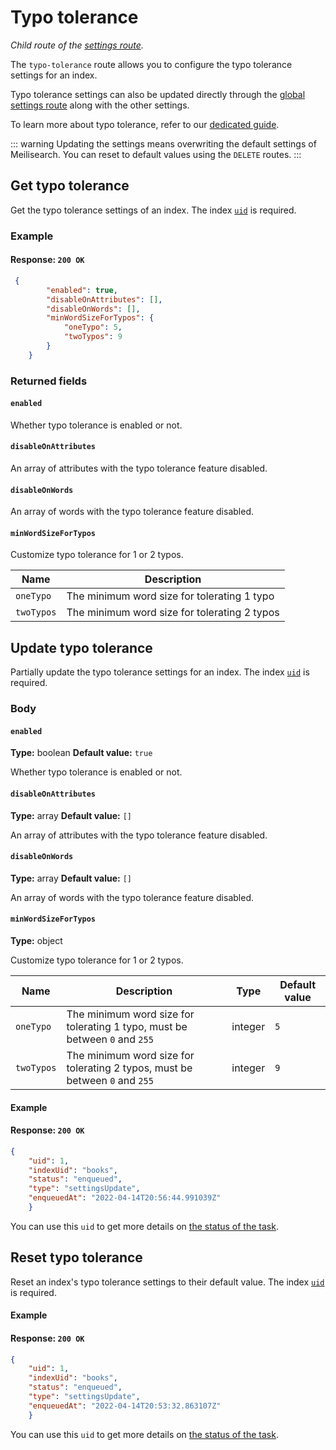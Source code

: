 # Typo tolerance

_Child route of the [settings route](/reference/api/settings.md)._

The `typo-tolerance` route allows you to configure the typo tolerance settings for an index.

Typo tolerance settings can also be updated directly through the [global settings route](/reference/api/settings.md#update-settings) along with the other settings.

To learn more about typo tolerance, refer to our [dedicated guide](/learn/configuration/typo_tolerance.md).

::: warning
Updating the settings means overwriting the default settings of Meilisearch. You can reset to default values using the `DELETE` routes.
:::

## Get typo tolerance

<RouteHighlighter method="GET" route="/indexes/{index_uid}/settings/typo-tolerance"/>

Get the typo tolerance settings of an index. The index [`uid`](/learn/core_concepts/indexes.md#index-uid) is required.

### Example

<CodeSamples id="get_typo_tolerance" />

#### Response: `200 OK`

```json
 {
        "enabled": true,
        "disableOnAttributes": [],
        "disableOnWords": [],
        "minWordSizeForTypos": {
            "oneTypo": 5,
            "twoTypos": 9
        }
    }
```

### Returned fields

#### `enabled`

Whether typo tolerance is enabled or not.

#### `disableOnAttributes`

An array of attributes with the typo tolerance feature disabled.

#### `disableOnWords`

An array of words with the typo tolerance feature disabled.

#### `minWordSizeForTypos`

Customize typo tolerance for 1 or 2 typos.

| Name       | Description                                  |
|------------|----------------------------------------------|
| `oneTypo`  | The minimum word size for tolerating 1 typo  |
| `twoTypos` | The minimum word size for tolerating 2 typos |

## Update typo tolerance

<RouteHighlighter method="POST" route="/indexes/{index_uid}/settings/typo-tolerance"/>

Partially update the typo tolerance settings for an index. The index [`uid`](/learn/core_concepts/indexes.md#index-uid) is required.

### Body

#### `enabled`

**Type:** boolean
**Default value:** `true`

Whether typo tolerance is enabled or not.

#### `disableOnAttributes`

**Type:** array
**Default value:** `[]`

An array of attributes with the typo tolerance feature disabled.

#### `disableOnWords`

**Type:** array
**Default value:** `[]`

An array of words with the typo tolerance feature disabled.

#### `minWordSizeForTypos`

**Type:** object

Customize typo tolerance for 1 or 2 typos.

| Name       | Description                                                                   | Type    | Default value |
|------------|-------------------------------------------------------------------------------|---------|---------------|
| `oneTypo`  | The minimum word size for tolerating 1 typo, must be between `0` and `255`    | integer | `5`           |
| `twoTypos` | The minimum word size for tolerating 2 typos, must be between `0` and `255`   | integer | `9`           |

#### Example

<CodeSamples id="update_typo_tolerance" />

#### Response: `200 OK`

```json
{
    "uid": 1,
    "indexUid": "books",
    "status": "enqueued",
    "type": "settingsUpdate",
    "enqueuedAt": "2022-04-14T20:56:44.991039Z"
    }

```

You can use this `uid` to get more details on [the status of the task](/reference/api/tasks.md#get-task).

## Reset typo tolerance

Reset an index's typo tolerance settings to their default value. The index [`uid`](/learn/core_concepts/indexes.md#index-uid) is required.

#### Example

<CodeSamples id="reset_typo_tolerance" />

#### Response: `200 OK`

```json
{
    "uid": 1,
    "indexUid": "books",
    "status": "enqueued",
    "type": "settingsUpdate",
    "enqueuedAt": "2022-04-14T20:53:32.863107Z"
    }
```

You can use this `uid` to get more details on [the status of the task](/reference/api/tasks.md#get-task).
